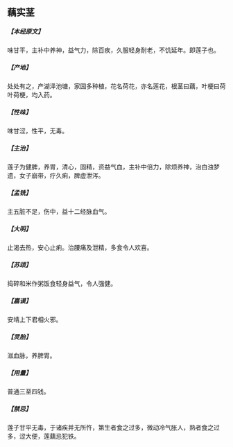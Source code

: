 ## 藕实茎

##### 【本经原文】
味甘平，主补中养神，益气力，除百疾，久服轻身耐老，不饥延年。即莲子也。
##### 【产地】
处处有之，产湖泽池塘，家园多种植，花名荷花，亦名莲花，根茎曰藕，叶梗曰荷叶荷梗，均入药。
##### 【性味】
味甘涩，性平，无毒。
##### 【主治】
莲子为健脾，养胃，清心，固精，资益气血，主补中倍力，除烦养神，治白浊梦遗，女子崩带，疗久痢，脾虚泄泻。
##### 【孟铣】
主五脏不足，伤中，益十二经脉血气。
##### 【大明】
止渴去热，安心止痢。治腰痛及泄精，多食令人欢喜。
##### 【苏颂】
捣碎和米作粥饭食轻身益气，令人强健。
##### 【嘉谟】
安靖上下君相火邪。
##### 【灵胎】
滋血脉，养脾胃。
##### 【用量】
普通三至四钱。
##### 【禁忌】
莲子甘平无毒，于诸疾并无所忤，第生者食之过多，微动冷气胀人，熟者食之过多，涩大便，莲藕忌犯铁。